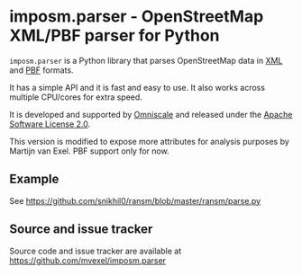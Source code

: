 imposm.parser - OpenStreetMap XML/PBF parser for Python
=======================================================

`imposm.parser` is a Python library that parses OpenStreetMap data in [XML](http://wiki.openstreetmap.org/wiki/XML)  and [PBF](http://wiki.openstreetmap.org/wiki/PBF_Format) formats.

It has a simple API and it is fast and easy to use. It also works across multiple CPU/cores for extra speed.

It is developed and supported by [Omniscale](http://omniscale.com) and released under the [Apache Software License 2.0](http://www.apache.org/licenses/LICENSE-2.0).

This version is modified to expose more attributes for analysis purposes by Martijn van Exel. PBF support only for now. 

Example
-------
See https://github.com/snikhil0/ransm/blob/master/ransm/parse.py


Source and issue tracker
------------------------
Source code and issue tracker are available at https://github.com/mvexel/imposm.parser
